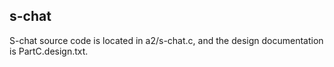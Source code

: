 ## s-chat
S-chat source code is located in a2/s-chat.c, and the design documentation is PartC.design.txt.
